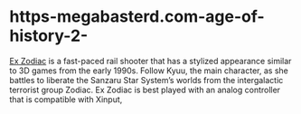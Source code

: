 # https-megabasterd.com-age-of-history-2-
[Ex Zodiac](https://megabasterd.com/age-of-history-2/) is a fast-paced rail shooter that has a stylized appearance similar to 3D games from the early 1990s. Follow Kyuu, the main character, as she battles to liberate the Sanzaru Star System’s worlds from the intergalactic terrorist group Zodiac. Ex Zodiac is best played with an analog controller that is compatible with Xinput, 
